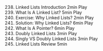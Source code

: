 238. Linked Lists Introduction
     2min
     Play
239. What Is A Linked List?
     5min
     Play
240. Exercise: Why Linked Lists?
     2min
     Play
241. Solution: Why Linked Lists?
     6min
     Play
242. What Is A Pointer?
     6min
     Play
243. Doubly Linked Lists
     3min
     Play
244. Singly VS Doubly Linked Lists
     3min
     Play
245. Linked Lists Review
     5min
